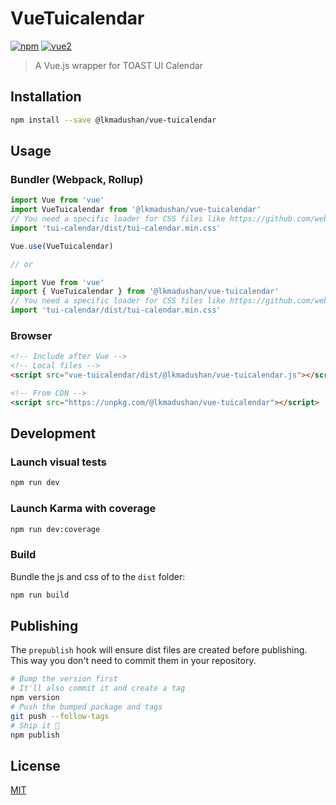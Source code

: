 # VueTuicalendar

[![npm](https://img.shields.io/npm/v/vue-tuicalendar.svg)](https://www.npmjs.com/package/vue-tuicalendar) [![vue2](https://img.shields.io/badge/vue-2.x-brightgreen.svg)](https://vuejs.org/)

> A Vue.js wrapper for TOAST UI Calendar

## Installation

```bash
npm install --save @lkmadushan/vue-tuicalendar
```

## Usage

### Bundler (Webpack, Rollup)

```js
import Vue from 'vue'
import VueTuicalendar from '@lkmadushan/vue-tuicalendar'
// You need a specific loader for CSS files like https://github.com/webpack/css-loader
import 'tui-calendar/dist/tui-calendar.min.css'

Vue.use(VueTuicalendar)

// or

import Vue from 'vue'
import { VueTuicalendar } from '@lkmadushan/vue-tuicalendar'
// You need a specific loader for CSS files like https://github.com/webpack/css-loader
import 'tui-calendar/dist/tui-calendar.min.css'
```

### Browser

```html
<!-- Include after Vue -->
<!-- Local files -->
<script src="vue-tuicalendar/dist/@lkmadushan/vue-tuicalendar.js"></script>

<!-- From CDN -->
<script src="https://unpkg.com/@lkmadushan/vue-tuicalendar"></script>
```

## Development

### Launch visual tests

```bash
npm run dev
```

### Launch Karma with coverage

```bash
npm run dev:coverage
```

### Build

Bundle the js and css of to the `dist` folder:

```bash
npm run build
```


## Publishing

The `prepublish` hook will ensure dist files are created before publishing. This
way you don't need to commit them in your repository.

```bash
# Bump the version first
# It'll also commit it and create a tag
npm version
# Push the bumped package and tags
git push --follow-tags
# Ship it 🚀
npm publish
```

## License

[MIT](http://opensource.org/licenses/MIT)
